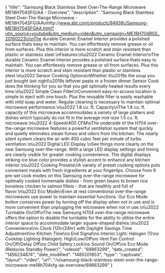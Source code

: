 {
    "title": "Samsung Black Stainless Steel Over-The-Range Microwave ME18H704SFG\/AA - Overview",
    "description": "Samsung Black Stainless Steel Over-The-Range Microwave - ME18H704SFG\/AA\nhttp:\/\/www.abt.com\/product\/94938\/Samsung-ME18H704SFGAA.html?utm_source=youtube&utm_medium=video&utm_campaign=ME18H704BSS_20160223\n\nThe durable Ceramic Enamel Interior provides a polished surface thats easy to maintain. You can effortlessly remove grease or oil from surfaces. Plus this interior is more scratch and stain resistant than plastic or stainless steel.\nFeatures:\n\u2022 Ceramic Enamel Interior\nThe durable Ceramic Enamel Interior provides a polished surface thats easy to maintain. You can effortlessly remove grease or oil from surfaces. Plus this interior is more scratch and stain resistant than plastic or stainless steel.\n\u2022 Sensor Cooking Options\nWhether it\u2019s the soup you just bought last night\u2019s leftover pasta or a frozen dinner Sensor Cook does the thinking for you so that you get optimally heated results every time.\n\u2022 Simple Clean Filter\nConvenient easy-to-access location is simple to eject with one touch. Plus the reusable filter is easily washable with mild soap and water. Regular cleaning is necessary to maintain optimal microwave performance.\n\u2022 1.8 cu. ft. Capacity\nThe 1.8 cu. ft. capacity of this microwave accommodates a variety of large platters and dishes which typically do not fit in the average mid-size 1.5 cu. ft. microwave.\n\u2022 4-Speed\/400 CFM\nThe underside of the H704 over-the-range microwave features a powerful ventilation system that quickly and quietly eliminates steam fumes and odors from the kitchen. The nearly silent system clears the air with 400 cubic feet per minute of turbo ventilation.\n\u2022 Digital LED Display \nSee things more clearly on the new Samsung over-the-range. With a large LED display settings and timing are clearly visible for greater cooking convenience. The digital displays striking ice blue color provides a stylish accent to enhance any kitchen interior.\n\u2022 Cooking Presets\nA variety of preset cooking options puts convenient meals with fresh ingredients at your fingertips. Choose from 9 pre-set cook modes on this Samsung over-the-range microwave for optimally cooked homemade dishes - from green beans to brown rice boneless chicken to salmon fillets - that are healthly and full of flavor.\n\u2022 Eco Mode\nEven at rest conventional over-the-range microwaves use power to maintain essential functions. Our Eco Mode button conserves power by turning off the display when not in use and is more convenient than unplugging the microwave when not in use.\n\u2022 Turntable On\/Off\nThe new Samsung H704 over-the-range microwave offers the option to disable the turntable for the ability to utilize the entire interior space to accommodate larger square-shaped dishes.\n\u2022 Convenience\no Clock (12hr\/24hr) with Daylight Savings Time Adjustment\no Kitchen Time\no End Signal\no Interior Light: Halogen (1)\no Cooktop Lighting (Halogen): High\/Low\/Off\no Vent Fan Control: On\/Off\/Delay Off\no Child Safety Lock\no Sound On\/Off\no Eco Mode (Reduces Standby Power)",
    "videoid": "69863299",
    "date_created": "1456234874",
    "date_modified": "1485201853",
    "type": "captivate",
    "layout": "video",
    "url": "\/v\/samsung-black-stainless-steel-over-the-range-microwave-me18h704sfg-aa-overview\/69863299"
}